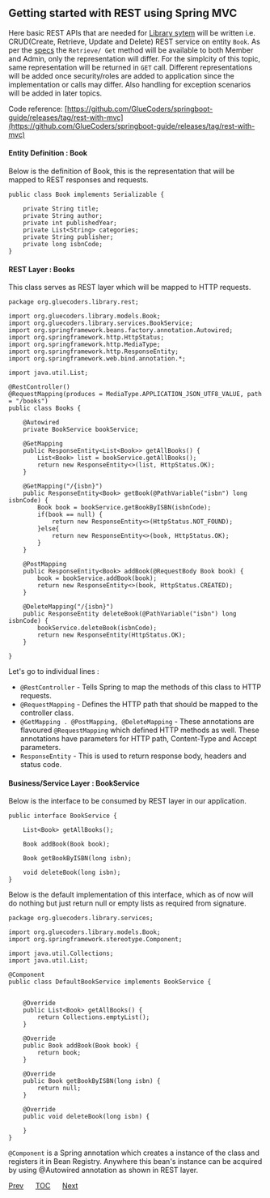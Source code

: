 ## Getting started with REST using Spring MVC

Here basic REST APIs that are needed for [Library sytem](/domain.md) will be written i.e. CRUD(Create, Retrieve, Update and Delete) REST service on entity `Book`. As per the [specs](/domain.md) the `Retrieve/ Get` method will be available to both Member and Admin, only the representation will differ. For the simplcity of this topic, same representation will be returned in `GET` call. Different representations will be added once security/roles are added to application since the implementation or calls may differ. Also handling for exception scenarios will be added in later topics.  

Code reference: [https://github.com/GlueCoders/springboot-guide/releases/tag/rest-with-mvc](https://github.com/GlueCoders/springboot-guide/releases/tag/rest-with-mvc)  

#### Entity Definition : Book

Below is the definition of Book, this is the representation that will be mapped to REST responses and requests.
```
public class Book implements Serializable {

    private String title;
    private String author;
    private int publishedYear;
    private List<String> categories;
    private String publisher;
    private long isbnCode;
}
```  

#### REST Layer : Books
This class serves as REST layer which will be mapped to HTTP requests. 

```
package org.gluecoders.library.rest;

import org.gluecoders.library.models.Book;
import org.gluecoders.library.services.BookService;
import org.springframework.beans.factory.annotation.Autowired;
import org.springframework.http.HttpStatus;
import org.springframework.http.MediaType;
import org.springframework.http.ResponseEntity;
import org.springframework.web.bind.annotation.*;

import java.util.List;

@RestController()
@RequestMapping(produces = MediaType.APPLICATION_JSON_UTF8_VALUE, path = "/books")
public class Books {

    @Autowired
    private BookService bookService;

    @GetMapping
    public ResponseEntity<List<Book>> getAllBooks() {
        List<Book> list = bookService.getAllBooks();
        return new ResponseEntity<>(list, HttpStatus.OK);
    }

    @GetMapping("/{isbn}")
    public ResponseEntity<Book> getBook(@PathVariable("isbn") long isbnCode) {
        Book book = bookService.getBookByISBN(isbnCode);
        if(book == null) {
            return new ResponseEntity<>(HttpStatus.NOT_FOUND);
        }else{
            return new ResponseEntity<>(book, HttpStatus.OK);
        }
    }

    @PostMapping
    public ResponseEntity<Book> addBook(@RequestBody Book book) {
        book = bookService.addBook(book);
        return new ResponseEntity<>(book, HttpStatus.CREATED);
    }

    @DeleteMapping("/{isbn}")
    public ResponseEntity deleteBook(@PathVariable("isbn") long isbnCode) {
        bookService.deleteBook(isbnCode);
        return new ResponseEntity(HttpStatus.OK);
    }

}
```
Let's go to individual lines :
- `@RestController` - Tells Spring to map the methods of this class to HTTP requests.  
- `@RequestMapping` - Defines the HTTP path that should be mapped to the controller class.
- `@GetMapping . @PostMapping, @DeleteMapping` - These annotations are flavoured `@RequestMapping` which defined HTTP methods as well. These annotations have parameters for HTTP path, Content-Type and Accept parameters.  
- `ResponseEntity` - This is used to return response body, headers and status code.

#### Business/Service Layer : BookService
Below is the interface to be consumed by REST layer in our application.

```
public interface BookService {

    List<Book> getAllBooks();

    Book addBook(Book book);

    Book getBookByISBN(long isbn);

    void deleteBook(long isbn);
}
```
Below is the default implementation of this interface, which as of now will do nothing but just return null or empty lists as required from signature.
```
package org.gluecoders.library.services;

import org.gluecoders.library.models.Book;
import org.springframework.stereotype.Component;

import java.util.Collections;
import java.util.List;

@Component
public class DefaultBookService implements BookService {


    @Override
    public List<Book> getAllBooks() {
        return Collections.emptyList();
    }

    @Override
    public Book addBook(Book book) {
        return book;
    }

    @Override
    public Book getBookByISBN(long isbn) {
        return null;
    }

    @Override
    public void deleteBook(long isbn) {

    }
}
```
`@Component` is a Spring annotation which creates a instance of the class and registers it in Bean Registry. Anywhere this bean's instance can be acquired by using @Autowired annotation as shown in REST layer.

[Prev](/quick-hello-world.md)&nbsp;&nbsp;&nbsp;&nbsp;&nbsp;&nbsp;[TOC](/TOC.md)&nbsp;&nbsp;&nbsp;&nbsp;&nbsp;&nbsp;[Next](/testing-rest-webmvctest.md)